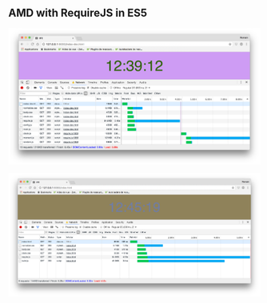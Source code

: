AMD with RequireJS in ES5
-------------------------

![Network index-dev.html](docs/network-index-dev.png)


![Network index.html](docs/network-index.png)